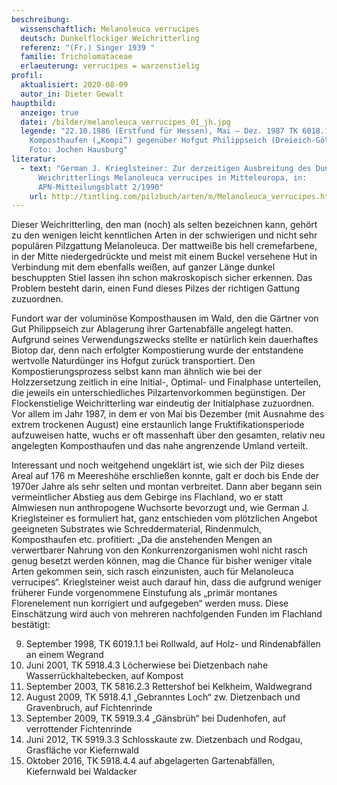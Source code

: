 ```yaml
---
beschreibung:
  wissenschaftlich: Melanoleuca verrucipes
  deutsch: Dunkelflockiger Weichritterling
  referenz: "(Fr.) Singer 1939 "
  familie: Tricholomataceae
  erlaeuterung: verrucipes = warzenstielig
profil:
  aktualisiert: 2020-08-09
  autor_in: Dieter Gewalt
hauptbild:
  anzeige: true
  datei: /bilder/melanoleuca_verrucipes_01_jh.jpg
  legende: "22.10.1986 (Erstfund für Hessen), Mai – Dez. 1987 TK 6018.1.2 Großer
    Komposthaufen („Kompi“) gegenüber Hofgut Philippseich (Dreieich-Götzenhain)
    Foto: Jochen Hausburg"
literatur:
  - text: "German J. Krieglsteiner: Zur derzeitigen Ausbreitung des Dunkelflockigen
      Weichritterlings Melanoleuca verrucipes in Mitteleuropa, in:
      APN-Mitteilungsblatt 2/1990"
    url: http://tintling.com/pilzbuch/arten/m/Melanoleuca_verrucipes.html
---
```

Dieser Weichritterling, den man (noch) als selten bezeichnen kann, gehört zu den wenigen leicht kenntlichen Arten in der schwierigen und nicht sehr populären Pilzgattung Melanoleuca. Der mattweiße bis hell cremefarbene, in der Mitte niedergedrückte und meist mit einem Buckel versehene Hut in Verbindung mit dem ebenfalls weißen, auf ganzer Länge dunkel beschuppten Stiel lassen ihn schon makroskopisch sicher erkennen. Das Problem besteht darin, einen Fund dieses Pilzes der richtigen Gattung zuzuordnen.

Fundort war der voluminöse Komposthausen im Wald, den die Gärtner von Gut Philippseich zur Ablagerung ihrer Gartenabfälle angelegt hatten. Aufgrund seines Verwendungszwecks stellte er natürlich kein dauerhaftes Biotop dar, denn nach erfolgter Kompostierung wurde der entstandene wertvolle Naturdünger ins Hofgut zurück transportiert. Den Kompostierungsprozess selbst kann man ähnlich wie bei der Holzzersetzung zeitlich in eine Initial-, Optimal- und Finalphase unterteilen, die jeweils ein unterschiedliches Pilzartenvorkommen begünstigen. Der Flockenstielige Weichritterling war eindeutig der Initialphase zuzuordnen. Vor allem im Jahr 1987, in dem er von Mai bis Dezember (mit Ausnahme des extrem trockenen August) eine erstaunlich lange Fruktifikationsperiode aufzuweisen hatte, wuchs er oft massenhaft über den gesamten, relativ neu angelegten Komposthaufen und das nahe angrenzende Umland verteilt.

Interessant und noch weitgehend ungeklärt ist, wie sich der Pilz dieses Areal auf 176 m Meereshöhe erschließen konnte, galt er doch bis Ende der 1970er Jahre als sehr selten und montan verbreitet. Dann aber begann sein vermeintlicher Abstieg aus dem Gebirge ins Flachland, wo er statt Almwiesen nun anthropogene Wuchsorte bevorzugt und, wie German J. Krieglsteiner es formuliert hat, ganz entschieden vom plötzlichen Angebot geeigneten Substrates wie Schreddermaterial, Rindenmulch, Komposthaufen etc. profitiert: „Da die anstehenden Mengen an verwertbarer Nahrung von den Konkurrenzorganismen wohl nicht rasch genug besetzt werden können, mag die Chance für bisher weniger vitale Arten gekommen sein, sich rasch einzunisten, auch für Melanoleuca verrucipes“. Krieglsteiner weist auch darauf hin, dass die aufgrund weniger früherer Funde vorgenommene Einstufung als „primär montanes Florenelement nun korrigiert und aufgegeben“ werden muss. Diese Einschätzung wird auch von mehreren nachfolgenden Funden im Flachland bestätigt:

9. September 1998, TK 6019.1.1 bei Rollwald, auf Holz- und Rindenabfällen an einem Wegrand
20. Juni 2001, TK 5918.4.3 Löcherwiese bei Dietzenbach nahe Wasserrückhaltebecken, auf Kompost
14. September 2003, TK 5816.2.3 Rettershof bei Kelkheim, Waldwegrand
13. August 2009, TK 5918.4.1 „Gebranntes Loch“ zw. Dietzenbach und Gravenbruch, auf Fichtenrinde
6. September 2009, TK 5919.3.4 „Gänsbrüh“ bei Dudenhofen, auf verrottender Fichtenrinde
9. Juni 2012, TK 5919.3.3 Schlosskaute zw. Dietzenbach und Rodgau, Grasfläche vor Kiefernwald
15. Oktober 2016, TK 5918.4.4 auf abgelagerten Gartenabfällen, Kiefernwald bei Waldacker
